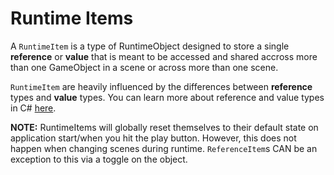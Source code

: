 # Runtime Items

A `RuntimeItem` is a type of RuntimeObject designed to store a single **reference** or **value** that is meant to be accessed and shared accross more than one GameObject in a scene or across more than one scene.

`RuntimeItem` are heavily influenced by the differences between **reference** types and **value** types. You can learn more about reference and value types in C# [here](https://docs.microsoft.com/en-us/dotnet/visual-basic/programming-guide/language-features/data-types/value-types-and-reference-types).

**NOTE:** RuntimeItems will globally reset themselves to their default state on application start/when you hit the play button. However, this does not happen when changing scenes during runtime. `ReferenceItem`s CAN be an exception to this via a toggle on the object.